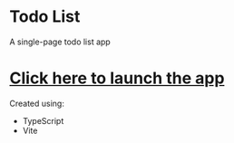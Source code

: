 # Todo List

A single-page todo list app

# [Click here to launch the app](https://typescript-todolist.onrender.com)

Created using:

- TypeScript
- Vite
